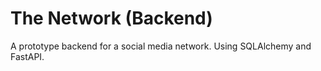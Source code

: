 # The Network (Backend)
A prototype backend for a social media network.
Using SQLAlchemy and FastAPI.
